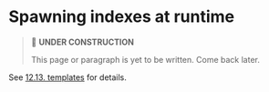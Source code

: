 # Spawning indexes at runtime

> 🚧 **UNDER CONSTRUCTION**
>
> This page or paragraph is yet to be written. Come back later.

See [12.13. templates](../config-reference/templates.md) for details.

